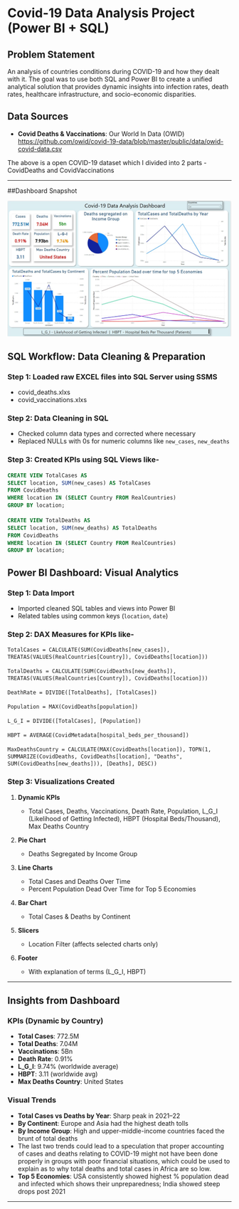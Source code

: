 # Covid-19 Data Analysis Project (Power BI + SQL)

## Problem Statement

An analysis of countries conditions during COVID-19 and how they dealt with it. The goal was to use both SQL and Power BI to create a unified analytical solution that provides dynamic insights into infection rates, death rates, healthcare infrastructure, and socio-economic disparities.

## Data Sources

* **Covid Deaths & Vaccinations**: Our World In Data (OWID)
https://github.com/owid/covid-19-data/blob/master/public/data/owid-covid-data.csv

The above is a open COVID-19 dataset which I divided into 2 parts - CovidDeaths and CovidVaccinations

---

##Dashboard Snapshot

![Dashboard Snapshot](Snapshots/Dashboard.jpeg)

## SQL Workflow: Data Cleaning & Preparation

### Step 1: Loaded raw EXCEL files into SQL Server using SSMS

* covid\_deaths.xlxs
* covid\_vaccinations.xlxs

### Step 2: Data Cleaning in SQL

* Checked column data types and corrected where necessary
* Replaced NULLs with 0s for numeric columns like `new_cases`, `new_deaths`


### Step 3: Created KPIs using SQL Views like-

```sql
CREATE VIEW TotalCases AS
SELECT location, SUM(new_cases) AS TotalCases
FROM CovidDeaths
WHERE location IN (SELECT Country FROM RealCountries)
GROUP BY location;

CREATE VIEW TotalDeaths AS
SELECT location, SUM(new_deaths) AS TotalDeaths
FROM CovidDeaths
WHERE location IN (SELECT Country FROM RealCountries)
GROUP BY location;
```


## Power BI Dashboard: Visual Analytics

### Step 1: Data Import

* Imported cleaned SQL tables and views into Power BI
* Related tables using common keys (`location`, `date`)

### Step 2: DAX Measures for KPIs like-

```DAX
TotalCases = CALCULATE(SUM(CovidDeaths[new_cases]), TREATAS(VALUES(RealCountries[Country]), CovidDeaths[location]))

TotalDeaths = CALCULATE(SUM(CovidDeaths[new_deaths]), TREATAS(VALUES(RealCountries[Country]), CovidDeaths[location]))

DeathRate = DIVIDE([TotalDeaths], [TotalCases])

Population = MAX(CovidDeaths[population])

L_G_I = DIVIDE([TotalCases], [Population])

HBPT = AVERAGE(CovidMetadata[hospital_beds_per_thousand])

MaxDeathsCountry = CALCULATE(MAX(CovidDeaths[location]), TOPN(1, SUMMARIZE(CovidDeaths, CovidDeaths[location], "Deaths", SUM(CovidDeaths[new_deaths])), [Deaths], DESC))
```

### Step 3: Visualizations Created

1. **Dynamic KPIs**

   * Total Cases, Deaths, Vaccinations, Death Rate, Population, L\_G\_I (Likelihood of Getting Infected), HBPT (Hospital Beds/Thousand), Max Deaths Country

2. **Pie Chart**

   * Deaths Segregated by Income Group

3. **Line Charts**

   * Total Cases and Deaths Over Time
   * Percent Population Dead Over Time for Top 5 Economies

4. **Bar Chart**

   * Total Cases & Deaths by Continent

5. **Slicers**

   * Location Filter (affects selected charts only)

6. **Footer**

   * With explanation of terms (L\_G\_I, HBPT)

---

## Insights from Dashboard

### KPIs (Dynamic by Country)

* **Total Cases**: 772.5M
* **Total Deaths**: 7.04M
* **Vaccinations**: 5Bn
* **Death Rate**: 0.91%
* **L\_G\_I**: 9.74% (worldwide average)
* **HBPT**: 3.11 (worldwide avg)
* **Max Deaths Country**: United States

### Visual Trends

* **Total Cases vs Deaths by Year**: Sharp peak in 2021–22
* **By Continent**: Europe and Asia had the highest death tolls
* **By Income Group**: High and upper-middle-income countries faced the brunt of total deaths
* The last two trends could lead to a speculation that proper accounting of cases and deaths relating to COVID-19 might not have been done properly in groups with poor financial situations, which could be used to explain as to why total deaths and total cases in Africa are so low.
* **Top 5 Economies**: USA consistently showed highest % population dead and infected which shows their unpreparedness; India showed steep drops post 2021

---
